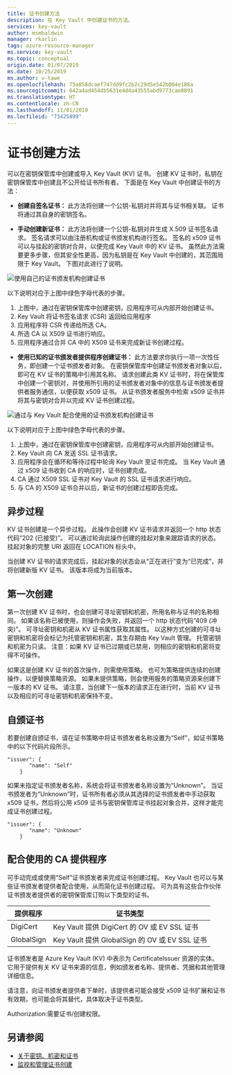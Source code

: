 ```yaml
---
title: 证书创建方法
description: 在 Key Vault 中创建证书的方法。
services: key-vault
author: msmbaldwin
manager: rkarlin
tags: azure-resource-manager
ms.service: key-vault
ms.topic: conceptual
origin.date: 01/07/2019
ms.date: 10/25/2019
ms.author: v-tawe
ms.openlocfilehash: 75a858dcaef747dd9fc2b2c29d5e542b004e186a
ms.sourcegitcommit: 642a4ad454db5631e4d4a43555abd9773cae8891
ms.translationtype: HT
ms.contentlocale: zh-CN
ms.lasthandoff: 11/01/2019
ms.locfileid: "73425899"
---
```

# <a name="certificate-creation-methods"></a>证书创建方法

 可以在密钥保管库中创建或导入 Key Vault (KV) 证书。 创建 KV 证书时，私钥在密钥保管库中创建且不公开给证书所有者。 下面是在 Key Vault 中创建证书的方法：  

-   **创建自签名证书：** 此方法将创建一个公钥-私钥对并将其与证书相关联。 证书将通过其自身的密钥签名。  

-    **手动创建新证书：** 此方法将创建一个公钥-私钥对并生成 X.509 证书签名请求。 签名请求可以由注册机构或证书颁发机构进行签名。 签名的 x509 证书可以与挂起的密钥对合并，以便完成 Key Vault 中的 KV 证书。 虽然此方法需要更多步骤，但其安全性更高，因为私钥是在 Key Vault 中创建的，其范围局限于 Key Vault。 下图对此进行了说明。  

![使用自己的证书颁发机构创建证书](media/certificate-authority-1.png)  

以下说明对应于上图中绿色字母代表的步骤。

1. 上图中，通过在密钥保管库中创建密钥，应用程序可从内部开始创建证书。
2. Key Vault 将证书签名请求 (CSR) 返回给应用程序
3. 应用程序将 CSR 传递给所选 CA。
4. 所选 CA 以 X509 证书进行响应。
5. 应用程序通过合并 CA 中的 X509 证书来完成新证书创建过程。

-   **使用已知的证书颁发者提供程序创建证书：** 此方法要求你执行一项一次性任务，即创建一个证书颁发者对象。 在密钥保管库中创建证书颁发者对象以后，即可在 KV 证书的策略中引用其名称。 请求创建此类 KV 证书时，将在保管库中创建一个密钥对，并使用所引用的证书颁发者对象中的信息与证书颁发者提供者服务通信，以便获取 x509 证书。 从证书颁发者服务中检索 x509 证书并将其与密钥对合并以完成 KV 证书创建过程。  

![通过与 Key Vault 配合使用的证书颁发机构创建证书](media/certificate-authority-2.png)  

以下说明对应于上图中绿色字母代表的步骤。

1. 上图中，通过在密钥保管库中创建密钥，应用程序可从内部开始创建证书。
2. Key Vault 向 CA 发送 SSL 证书请求。
3. 应用程序会在循环和等待过程中轮询 Key Vault 至证书完成。 当 Key Vault 通过 x509 证书收到 CA 的响应时，证书创建完成。
4. CA 通过 X509 SSL 证书对 Key Vault 的 SSL 证书请求进行响应。
5. 与 CA 的 X509 证书合并以后，新证书的创建过程即告完成。

## <a name="asynchronous-process"></a>异步过程
KV 证书创建是一个异步过程。 此操作会创建 KV 证书请求并返回一个 http 状态代码“202 (已接受)”。 可以通过轮询此操作创建的挂起对象来跟踪请求的状态。 挂起对象的完整 URI 返回在 LOCATION 标头中。  

当创建 KV 证书的请求完成后，挂起对象的状态会从“正在进行”变为“已完成”，并将创建新版 KV 证书。 该版本将成为当前版本。  

## <a name="first-creation"></a>第一次创建
 第一次创建 KV 证书时，也会创建可寻址密钥和机密，所用名称与证书的名称相同。 如果该名称已被使用，则操作会失败，并返回一个 http 状态代码“409 (冲突)”。
可寻址密钥和机密从 KV 证书属性获取其属性。 以这种方式创建的可寻址密钥和机密将会标记为托管密钥和机密，其生存期由 Key Vault 管理。 托管密钥和机密为只读。 注意：如果 KV 证书已过期或已禁用，则相应的密钥和机密将变得不可操作。  

 如果这是创建 KV 证书的首次操作，则需使用策略。  也可为策略提供连续的创建操作，以便替换策略资源。 如果未提供策略，则会使用服务的策略资源来创建下一版本的 KV 证书。 请注意，当创建下一版本的请求正在进行时，当前 KV 证书以及相应的可寻址密钥和机密保持不变。  

## <a name="self-issued-certificate"></a>自颁证书
 若要创建自颁证书，请在证书策略中将证书颁发者名称设置为“Self”，如证书策略中的以下代码片段所示。  

```  
"issuer": {  
       "name": "Self"  
    }  

```  

 如果未指定证书颁发者名称，系统会将证书颁发者名称设置为“Unknown”。 当证书颁发者为“Unknown”时，证书所有者必须从其选择的证书颁发者中手动获取 x509 证书，然后将公用 x509 证书与密钥保管库证书挂起对象合并，这样才能完成证书创建过程。

```  
"issuer": {  
       "name": "Unknown"  
    }  

```  

## <a name="partnered-ca-providers"></a>配合使用的 CA 提供程序
可手动完成或使用“Self”证书颁发者来完成证书创建过程。 Key Vault 也可以与某些证书颁发者提供者配合使用，从而简化证书创建过程。 可为具有这些合作伙伴证书颁发者提供者的密钥保管库订购以下类型的证书。  

|提供程序|证书类型|  
|--------------|----------------------|  
|DigiCert|Key Vault 提供 DigiCert 的 OV 或 EV SSL 证书|
|GlobalSign|Key Vault 提供 GlobalSign 的 OV 或 EV SSL 证书|

 证书颁发者是 Azure Key Vault (KV) 中表示为 CertificateIssuer 资源的实体。 它用于提供有关 KV 证书来源的信息，例如颁发者名称、提供者、凭据和其他管理详细信息。

请注意，向证书颁发者提供者下单时，该提供者可能会接受 x509 证书扩展和证书有效期，也可能会将其替代，具体取决于证书类型。  

 Authorization:需要证书/创建权限。

## <a name="see-also"></a>另请参阅
 - [关于密钥、机密和证书](about-keys-secrets-and-certificates.md)
 - [监视和管理证书创建](create-certificate-scenarios.md)
